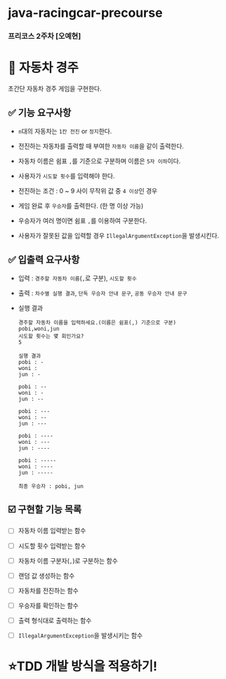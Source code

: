 # java-racingcar-precourse

### 프리코스 2주차 [오예현]

# 🔆 자동차 경주

초간단 자동차 경주 게임을 구현한다.

## ✅ 기능 요구사항

- `n`대의 자동차는 `1칸 전진` or `정지`한다.  


- 전진하는 자동차를 출력할 때 부여한 `자동차 이름`을 같이 출력한다.  


- 자동차 이름은 쉼표 `,`를 기준으로 구분하며 이름은 `5자 이하`이다.  


- 사용자가 `시도할 횟수`를 입력해야 한다.  


- 전진하는 조건 : 0 ~ 9 사이 무작위 값 중 `4 이상`인 경우  


- 게임 완료 후 `우승자`를 출력한다. (한 명 이상 가능)  


- 우승자가 여러 명이면 쉼표 `,`를 이용하여 구분한다.  


- 사용자가 잘못된 값을 입력할 경우 `IllegalArgumentException`을 발생시킨다.  


## ✅ 입출력 요구사항

- 입력 : `경주할 자동차 이름`(`,`로 구분), `시도할 횟수`


- 출력 : `차수별 실행 결과`, `단독 우승자 안내 문구`, `공동 우승자 안내 문구`


- 실행 결과

    ```
    경주할 자동차 이름을 입력하세요.(이름은 쉼표(,) 기준으로 구분)
    pobi,woni,jun
    시도할 횟수는 몇 회인가요?
    5

    실행 결과
    pobi : -
    woni :
    jun : -

    pobi : --
    woni : -
    jun : --

    pobi : ---
    woni : --
    jun : ---

    pobi : ----
    woni : ---
    jun : ----

    pobi : -----
    woni : ----
    jun : -----

    최종 우승자 : pobi, jun
    ```

## ☑️ 구현할 기능 목록

- [ ] 자동차 이름 입력받는 함수


- [ ] 시도할 횟수 입력받는 함수


- [ ] 자동차 이름 구분자(`,`)로 구분하는 함수


- [ ] 랜덤 값 생성하는 함수


- [ ] 자동차를 전진하는 함수


- [ ] 우승자를 확인하는 함수


- [ ] 출력 형식대로 출력하는 함수


- [ ] `IllegalArgumentException`을 발생시키는 함수

# ⭐TDD 개발 방식을 적용하기!
